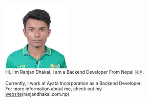 <html>
<body>
<img src="https://github.com/ranjandhakal664/ranjandhakal664/blob/master/logo.png" width="200" height="200"/><br/>
Hi, I'm Ranjan Dhakal. I am a Backend Developer  From Nepal 🇳🇵.<br/><br/>
Currently, I work at Ayata Incorporation as a Backend Developer.<br/> For more information about me, check out my <a href="https://ranjandhakal.com.np" target="_blank">website</a>(ranjandhakal.com.np)
</body>
</html>
